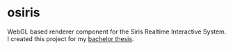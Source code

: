 # osiris
WebGL based renderer component for the Siris Realtime Interactive System. I created this project for my [bachelor thesis](https://github.com/Bomret/bachelor-thesis).
